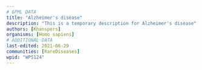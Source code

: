```yaml
---
# GPML DATA
title: "Alzheimer's disease"
description: "This is a temporary description for Alzheimer's disease"
authors: [Khanspers]
organisms: [Homo sapiens]
# ADDITIONAL DATA
last-edited: 2021-06-29
communities: [RareDiseases]
wpid: "WP5124"
---
```

